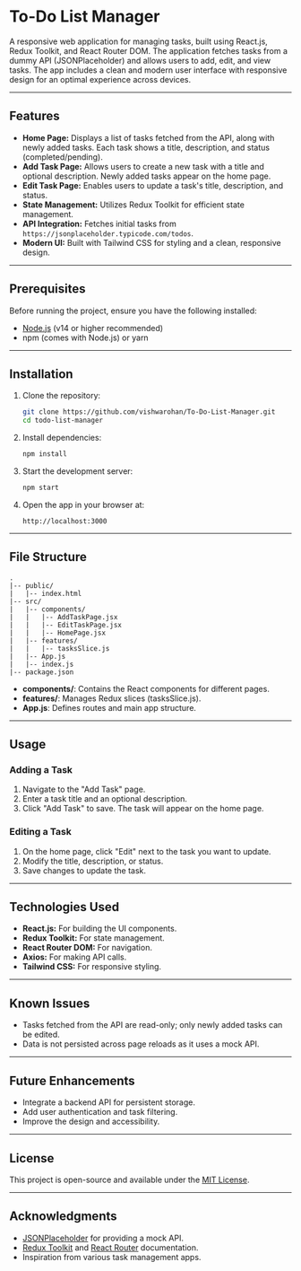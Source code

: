 # To-Do List Manager

A responsive web application for managing tasks, built using React.js, Redux Toolkit, and React Router DOM. The application fetches tasks from a dummy API (JSONPlaceholder) and allows users to add, edit, and view tasks. The app includes a clean and modern user interface with responsive design for an optimal experience across devices.

---

## Features

- **Home Page:** Displays a list of tasks fetched from the API, along with newly added tasks. Each task shows a title, description, and status (completed/pending).
- **Add Task Page:** Allows users to create a new task with a title and optional description. Newly added tasks appear on the home page.
- **Edit Task Page:** Enables users to update a task's title, description, and status.
- **State Management:** Utilizes Redux Toolkit for efficient state management.
- **API Integration:** Fetches initial tasks from `https://jsonplaceholder.typicode.com/todos`.
- **Modern UI:** Built with Tailwind CSS for styling and a clean, responsive design.

---

## Prerequisites

Before running the project, ensure you have the following installed:

- [Node.js](https://nodejs.org/) (v14 or higher recommended)
- npm (comes with Node.js) or yarn

---

## Installation

1. Clone the repository:
   ```bash
   git clone https://github.com/vishwarohan/To-Do-List-Manager.git
   cd todo-list-manager
   ```

2. Install dependencies:
   ```bash
   npm install
   ```

3. Start the development server:
   ```bash
   npm start
   ```

4. Open the app in your browser at:
   ```
   http://localhost:3000
   ```

---

## File Structure

```
.
|-- public/
|   |-- index.html
|-- src/
|   |-- components/
|   |   |-- AddTaskPage.jsx
|   |   |-- EditTaskPage.jsx
|   |   |-- HomePage.jsx
|   |-- features/
|   |   |-- tasksSlice.js
|   |-- App.js
|   |-- index.js
|-- package.json
```

- **components/**: Contains the React components for different pages.
- **features/**: Manages Redux slices (tasksSlice.js).
- **App.js**: Defines routes and main app structure.

---

## Usage

### Adding a Task
1. Navigate to the "Add Task" page.
2. Enter a task title and an optional description.
3. Click "Add Task" to save. The task will appear on the home page.

### Editing a Task
1. On the home page, click "Edit" next to the task you want to update.
2. Modify the title, description, or status.
3. Save changes to update the task.

---

## Technologies Used

- **React.js:** For building the UI components.
- **Redux Toolkit:** For state management.
- **React Router DOM:** For navigation.
- **Axios:** For making API calls.
- **Tailwind CSS:** For responsive styling.

---

## Known Issues

- Tasks fetched from the API are read-only; only newly added tasks can be edited.
- Data is not persisted across page reloads as it uses a mock API.

---

## Future Enhancements

- Integrate a backend API for persistent storage.
- Add user authentication and task filtering.
- Improve the design and accessibility.

---

## License

This project is open-source and available under the [MIT License](LICENSE).

---

## Acknowledgments

- [JSONPlaceholder](https://jsonplaceholder.typicode.com/) for providing a mock API.
- [Redux Toolkit](https://redux-toolkit.js.org/) and [React Router](https://reactrouter.com/) documentation.
- Inspiration from various task management apps.

